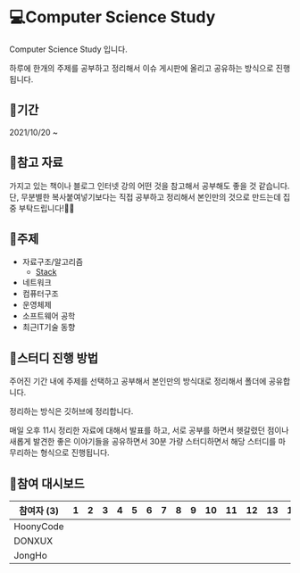 # 💻Computer Science Study

Computer Science Study 입니다.

 하루에 한개의 주제를 공부하고 정리해서 이슈 게시판에 올리고 공유하는 방식으로 진행됩니다.



## 📆기간

2021/10/20 ~ 



## 📑참고 자료

 가지고 있는 책이나 블로그 인터넷 강의 어떤 것을 참고해서 공부해도 좋을 것 같습니다.
 단, 무분별한 복사붙여넣기보다는 직접 공부하고 정리해서 본인만의 것으로 만드는데 집중 부탁드립니다!🙆‍♀️



## 📒주제

- 자료구조/알고리즘
  - [Stack](https://github.com/SickProgrammers/CS-Study/blob/main/%EC%9E%90%EB%A3%8C%EA%B5%AC%EC%A1%B0/Stack.md)
- 네트워크
- 컴퓨터구조
- 운영체제
- 소프트웨어 공학
- 최근IT기술 동향




## 🚀스터디 진행 방법

 주어진 기간 내에 주제를 선택하고 공부해서 본인만의 방식대로 정리해서 폴더에 공유합니다.

 정리하는 방식은 깃허브에 정리합니다.

 매일 오후 11시 정리한 자료에 대해서 발표를 하고, 서로 공부를 하면서 헷갈렸던 점이나 새롭게 발견한 좋은 이야기들을 공유하면서 30분 가량 스터디하면서 해당 스터디를 마무리하는 형식으로 진행됩니다. 





## 🏁참여 대시보드

| 참여자 (3) | 1   | 2   | 3   | 4   | 5   | 6   | 7   | 8   | 9   | 10  | 11  | 12  | 13  | 14  | 15  | 16  |
| ---------- | --- | --- | --- | --- | --- | --- | --- | --- | --- | --- | --- | --- | --- | --- | --- | --- |
| HoonyCode  |     |     |     |     |     |     |     |     |     |     |     |     |     |     |     |     |
| DONXUX     |     |     |     |     |     |     |     |     |     |     |     |     |     |     |     |     |
| JongHo     |     |     |     |     |     |     |     |     |     |     |     |     |     |     |     |     |

